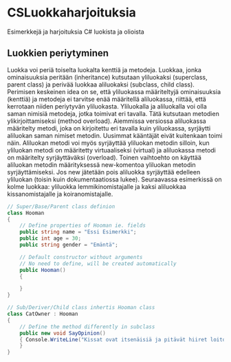 # CSLuokkaharjoituksia
Esimerkkejä ja harjoituksia C# luokista ja olioista

## Luokkien periytyminen
Luokka voi periä toiselta luokalta kenttiä ja metodeja. Luokkaa, jonka ominaisuuksia peritään (inheritance) kutsutaan yliluokaksi (superclass, parent class) ja perivää luokkaa aliluokaksi (subclass, child class). Perimisen keskeinen idea on se, että yliluokassa määriteltyjä ominaisuuksia (kenttiä) ja metodeja ei tarvitse enää määritellä aliluokassa, riittää, että kerrotaan niiden periytyvän yliluokasta. Yliluokalla ja aliluokalla voi olla saman nimisiä metodeja, jotka toimivat eri tavalla. Tätä kutsutaan metodien ylikirjoittamiseksi (method overload). Aiemmissa versiossa aliluokassa määritelty metodi, joka on kirjoitettu eri tavalla kuin yliluokassa, syrjäytti aliluokan saman nimiset metodin. Uusimmat kääntäjät eivät kuitenkaan toimi näin. Aliluokan metodi voi myös syrjäyttää yliluokan metodin silloin, kun yliluokan metodi on määritetty virtuaaliseksi (virtual) ja aliluokassa metodi on määritelty syrjäyttäväksi (overload). Toinen vaihtoehto on käyttää aliluokan metodin määrityksessä new-komentoa yliluokan metodin syrjäyttämiseksi. Jos new jätetään pois aliluokka syrjäyttää edelleen yliluokan (toisin kuin dokumentaatiossa lukee). Seuraavassa esimerkissä on kolme luokkaa: yliluokka lemmikinomistajalle ja kaksi aliluokkaa kissanomistajalle ja koiranomistajalle.

```csharp
// Super/Base/Parent class definion
class Hooman
{
    // Define properties of Hooman ie. fields
    public string name = "Essi Esimerkki";
    public int age = 30;
    public string gender = "Emäntä";

    // Default constructor without arguments
    // No need to define, will be created automatically
    public Hooman()
    {

    }
}

// Sub/Deriver/Child class inhertis Hooman class
class CatOwner : Hooman
{
    // Define the method differently in subclass
    public new void SayOpinion()
    { Console.WriteLine("Kissat ovat itsenäisiä ja pitävät hiiret loitolla");
    }
}
